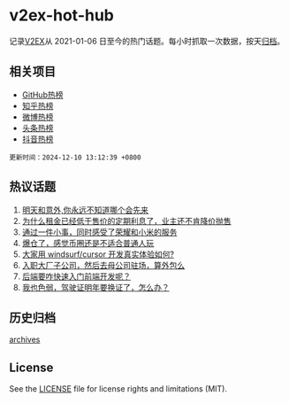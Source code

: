 # v2ex-hot-hub

 记录[V2EX](https://www.v2ex.com/)从 2021-01-06 日至今的热门话题。每小时抓取一次数据，按天[归档](archives)。
 
 ## 相关项目

- [GitHub热榜](https://github.com/lonnyzhang423/github-hot-hub)
- [知乎热榜](https://github.com/lonnyzhang423/zhihu-hot-hub)
- [微博热榜](https://github.com/lonnyzhang423/weibo-hot-hub)
- [头条热榜](https://github.com/lonnyzhang423/toutiao-hot-hub)
- [抖音热榜](https://github.com/lonnyzhang423/douyin-hot-hub)


 `更新时间：2024-12-10 13:12:39 +0800`

## 热议话题

1. [明天和意外,你永远不知道哪个会先来](https://www.v2ex.com/t/1096166)
1. [为什么租金已经低于售价的定期利息了，业主还不肯降价抛售](https://www.v2ex.com/t/1096194)
1. [通过一件小事，同时感受了荣耀和小米的服务](https://www.v2ex.com/t/1096304)
1. [爆仓了，感觉币圈还是不适合普通人玩](https://www.v2ex.com/t/1096273)
1. [大家用 windsurf/cursor 开发真实体验如何?](https://www.v2ex.com/t/1096300)
1. [入职大厂子公司，然后去母公司驻场，算外包么](https://www.v2ex.com/t/1096157)
1. [后端要咋快速入门前端开发呢？](https://www.v2ex.com/t/1096188)
1. [我也色弱，驾驶证明年要换证了，怎么办？](https://www.v2ex.com/t/1096280)

## 历史归档

[archives](archives)

## License

See the [LICENSE](LICENSE) file for license rights and limitations (MIT).
